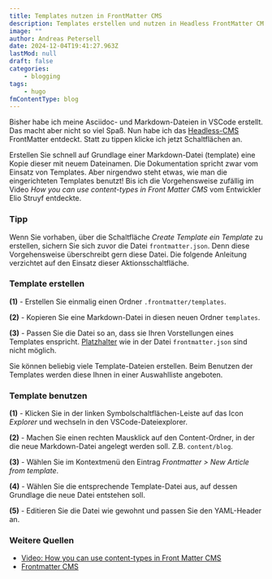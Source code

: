 ```yaml
---
title: Templates nutzen in FrontMatter CMS
description: Templates erstellen und nutzen in Headless FrontMatter CM
image: ""
author: Andreas Petersell
date: 2024-12-04T19:41:27.963Z
lastMod: null
draft: false
categories:
    - blogging
tags:
    - hugo
fmContentType: blog
---
```


Bisher habe ich meine Asciidoc- und Markdown-Dateien in VSCode erstellt. Das macht aber nicht so viel Spaß. Nun habe ich das [Headless-CMS](https://route360.dev/en/post/frontmatter-cms/) FrontMatter entdeckt. Statt zu tippen klicke ich jetzt Schaltflächen an.
<!--more-->

Erstellen Sie schnell auf Grundlage einer Markdown-Datei (template) eine Kopie dieser mit neuem Dateinamen. Die Dokumentation spricht zwar vom Einsatz von Templates. Aber nirgendwo steht etwas, wie man die eingerichteten Templates benutzt! Bis ich die Vorgehensweise zufällig im Video *How you can use content-types in Front Matter CMS* vom Entwickler Elio Struyf entdeckte.

### Tipp

Wenn Sie vorhaben, über die Schaltfläche *Create Template ein Template* zu erstellen, sichern Sie sich zuvor die Datei `frontmatter.json`. Denn diese Vorgehensweise überschreibt gern diese Datei. Die folgende Anleitung verzichtet auf den Einsatz dieser Aktionsschaltfläche.

### Template erstellen

**(1)** - Erstellen Sie einmalig einen Ordner `.frontmatter/templates`.

**(2)** - Kopieren Sie eine Markdown-Datei in diesen neuen Ordner `templates`.

**(3)** - Passen Sie die Datei so an, dass sie Ihren Vorstellungen eines Templates enspricht. [Platzhalter](https://frontmatter.codes/docs/content-creation/placeholders) wie in der Datei `frontmatter.json` sind nicht möglich.

Sie können beliebig viele Template-Dateien erstellen. Beim Benutzen der Templates werden diese Ihnen in einer Auswahlliste angeboten.

### Template benutzen

**(1)** - Klicken Sie in der linken Symbolschaltflächen-Leiste auf das Icon *Explorer* und wechseln in den VSCode-Dateiexplorer.

**(2)** - Machen Sie einen rechten Mausklick auf den Content-Ordner, in der die neue Markdown-Datei angelegt werden soll. Z.B. `content/blog`.

**(3)** - Wählen Sie im Kontextmenü den Eintrag *Frontmatter > New Article from template*.

**(4)** - Wählen Sie die entsprechende Template-Datei aus, auf dessen Grundlage die neue Datei entstehen soll.

**(5)** - Editieren Sie die Datei wie gewohnt und passen Sie den YAML-Header an.

### Weitere Quellen
- [Video: How you can use content-types in Front Matter CMS](https://www.youtube.com/watch?v=oA5ocNaiAtY)
- [Frontmatter CMS](https://frontmatter.codes/)

